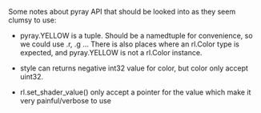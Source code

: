 Some notes about pyray API that should be looked into as they seem clumsy to use:

- pyray.YELLOW is a tuple. Should be a namedtuple for convenience, so we could use .r, .g ...
There is also places where an rl.Color type is expected, and pyray.YELLOW is not a rl.Color instance.

- style can returns negative int32 value for color, but color only accept uint32.
- rl.set_shader_value() only accept a pointer for the value which make it very painful/verbose to use

